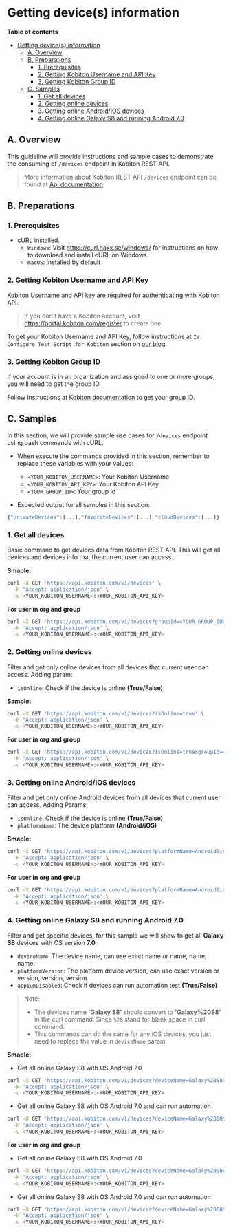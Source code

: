 # Getting device(s) information

**Table of contents**
<!-- TOC -->

- [Getting device(s) information](#getting-devices-information)
  - [A. Overview](#a-overview)
  - [B. Preparations](#b-preparations)
    - [1. Prerequisites](#1-prerequisites)
    - [2. Getting Kobiton Username and API Key](#2-getting-kobiton-username-and-api-key)
    - [3. Getting Kobiton Group ID](#3-getting-kobiton-group-id)
  - [C. Samples](#c-samples)
    - [1. Get all devices](#1-get-all-devices)
    - [2. Getting online devices](#2-getting-online-devices)
    - [3. Getting online Android/iOS devices](#3-getting-online-android-ios-devices)
    - [4. Getting online Galaxy S8 and running Android 7.0](#4-getting-online-galaxy-s8-and-running-android-70)

<!-- /TOC -->

## A. Overview
This guideline will provide instructions and sample cases to demonstrate the consuming of `/devices` endpoint in Kobiton REST API.

> More information about Kobiton REST API `/devices` endpoint can be found at [Api documentation](https://api.kobiton.com/docs/#devices)

## B. Preparations
### 1. Prerequisites
- cURL installed.
  - `Windows`: Visit https://curl.haxx.se/windows/ for instructions on how to download and install cURL on Windows.
  - `macOS`: Installed by default

### 2. Getting Kobiton Username and API Key
Kobiton Username and API key are required for authenticating with Kobiton API.

> If you don't have a Kobiton account, visit https://portal.kobiton.com/register to create one.

To get your Kobiton Username and API Key, follow instructions at `IV. Configure Test Script for Kobiton` section on [our blog](https://kobiton.com/blog/tutorial/parallel-testing-selenium-webdriver/).

### 3. Getting Kobiton Group ID
If your account is in an organization and assigned to one or more groups, you will need to get the group ID.

Follow instructions at [Kobiton documentation](https://docs.kobiton.com/organization-management/automation-for-groups/default-group-setting/) to get your group ID.

## C. Samples

In this section, we will provide sample use cases for `/devices` endpoint using bash commands with cURL.

- When execute the commands provided in this section, remember to replace these variables with your values:
  - `<YOUR_KOBITON_USERNAME>`: Your Kobiton Username.
  - `<YOUR_KOBITON_API_KEY>`: Your Kobiton API Key.
  - `<YOUR_GROUP_ID>`: Your group Id

- Expected output for all samples in this section:
```javascript
{"privateDevices":[...],"favoriteDevices":[...],"cloudDevices":[...]}
```

### 1. Get all devices
Basic command to get devices data from Kobiton REST API. This will get all devices and devices info that the current user can access. 

**Smaple:**
```bash
curl -X GET 'https://api.kobiton.com/v1/devices' \
  -H 'Accept: application/json' \
  -u <YOUR_KOBITON_USERNAME>:<YOUR_KOBITON_API_KEY>
```

**For user in org and group**
```bash
curl -X GET 'https://api.kobiton.com/v1/devices?groupId=<YOUR_GROUP_ID>' \
  -H 'Accept: application/json' \
  -u <YOUR_KOBITON_USERNAME>:<YOUR_KOBITON_API_KEY>
```

### 2. Getting online devices
Filter and get only online devices from all devices that current user can access. Adding param:
- `isOnline`: Check if the device is online **(True/False)**

**Sample:**
```bash
curl -X GET 'https://api.kobiton.com/v1/devices?isOnline=true' \
  -H 'Accept: application/json' \
  -u <YOUR_KOBITON_USERNAME>:<YOUR_KOBITON_API_KEY>
```

**For user in org and group**
```bash
curl -X GET 'https://api.kobiton.com/v1/devices?isOnline=true&groupId=<YOUR_GROUP_ID>' \
  -H 'Accept: application/json' \
  -u <YOUR_KOBITON_USERNAME>:<YOUR_KOBITON_API_KEY>
```

### 3. Getting online Android/iOS devices
Filter and get only online Android devices from all devices that current user can access. Adding Params:
- `isOnline`: Check if the device is online **(True/False)**
- `platformName`: The device platform **(Android/iOS)**

**Smaple:**
```bash
curl -X GET 'https://api.kobiton.com/v1/devices?platformName=Android&isOnline=true' \
  -H 'Accept: application/json' \
  -u <YOUR_KOBITON_USERNAME>:<YOUR_KOBITON_API_KEY>
```

**For user in org and group**
```bash
curl -X GET 'https://api.kobiton.com/v1/devices?platformName=Android&isOnline=true&groupId=<YOUR_GROUP_ID>' \
  -H 'Accept: application/json' \
  -u <YOUR_KOBITON_USERNAME>:<YOUR_KOBITON_API_KEY>
```

### 4. Getting online Galaxy S8 and running Android 7.0
Filter and get specific devices, for this sample we will show to get all **Galaxy S8** devices with OS version **7.0**
- `deviceName`: The device name, can use exact name or name, name, name.
- `platformVersion`: The platform device version, can use exact version or version, version, version.
- `appiumDisabled`: Check if devices can run automation test **(True/False)**

> Note: 
> - The devices name **'Galaxy S8'** should convert to **'Galaxy%20S8'** in the curl command. Since `%20` stand for blank space in curl command.
> - This commands can do the same for any iOS devices, you just need to replace the value in `deviceName` param

**Smaple:**
- Get all online Galaxy S8 with OS Android 7.0 
```bash
curl -X GET 'https://api.kobiton.com/v1/devices?deviceName=Galaxy%20S8&platformName=Android&platformVersion=7.0' \
  -H 'Accept: application/json' \
  -u <YOUR_KOBITON_USERNAME>:<YOUR_KOBITON_API_KEY>
```

- Get all online Galaxy S8 with OS Android 7.0 and can run automation 
```bash
curl -X GET 'https://api.kobiton.com/v1/devices?deviceName=Galaxy%20S8&platformName=Android&platformVersion=7.0&appiumDisabled=false' \
  -H 'Accept: application/json' \
  -u <YOUR_KOBITON_USERNAME>:<YOUR_KOBITON_API_KEY>
```

**For user in org and group**
- Get all online Galaxy S8 with OS Android 7.0 
```bash
curl -X GET 'https://api.kobiton.com/v1/devices?deviceName=Galaxy%20S8&platformName=Android&platformVersion=7.0&groupId=<YOUR_GROUP_ID>' \
  -H 'Accept: application/json' \
  -u <YOUR_KOBITON_USERNAME>:<YOUR_KOBITON_API_KEY>
```

- Get all online Galaxy S8 with OS Android 7.0 and can run automation 
```bash
curl -X GET 'https://api.kobiton.com/v1/devices?deviceName=Galaxy%20S8&platformName=Android&platformVersion=7.0&appiumDisabled=false&groupId=<YOUR_GROUP_ID>' \
  -H 'Accept: application/json' \
  -u <YOUR_KOBITON_USERNAME>:<YOUR_KOBITON_API_KEY>
```
